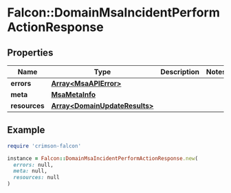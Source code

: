 # Falcon::DomainMsaIncidentPerformActionResponse

## Properties

| Name | Type | Description | Notes |
| ---- | ---- | ----------- | ----- |
| **errors** | [**Array&lt;MsaAPIError&gt;**](MsaAPIError.md) |  |  |
| **meta** | [**MsaMetaInfo**](MsaMetaInfo.md) |  |  |
| **resources** | [**Array&lt;DomainUpdateResults&gt;**](DomainUpdateResults.md) |  |  |

## Example

```ruby
require 'crimson-falcon'

instance = Falcon::DomainMsaIncidentPerformActionResponse.new(
  errors: null,
  meta: null,
  resources: null
)
```


